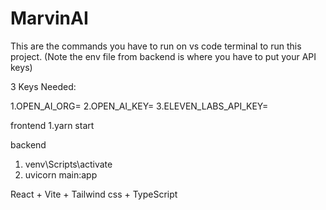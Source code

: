 # MarvinAI
This are the commands you have to run on vs code terminal to run this project.
(Note the env file from backend is where you have to put your API keys)

3 Keys Needed:

1.OPEN_AI_ORG=
2.OPEN_AI_KEY=
3.ELEVEN_LABS_API_KEY=

frontend
1.yarn start

backend 
1. venv\Scripts\activate
2. uvicorn main:app


React + Vite + Tailwind css + TypeScript
